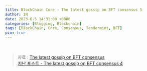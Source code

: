 ```yaml
---
title: BlockChain Core - The latest gossip on BFT consensus 5
author: IN
date: 2023-6-5 14:31:00 +0800
categories: [Blogging, Blockchain]
tags: [BlockChain, Core, Consensus, Tendermint, BFT]
pin: true
---
```


<br />

> 자료 : [The latest gossip on BFT consensus](https://in-nft.s3.ap-northeast-2.amazonaws.com/The+latest+gossip+on+BFT+consensus.pdf)
> <br />
> [지난 포스트 - The latest gossip on BFT consensus 4](https://in63119.github.io/posts/CoreStudyTendermint4/)

<br />
